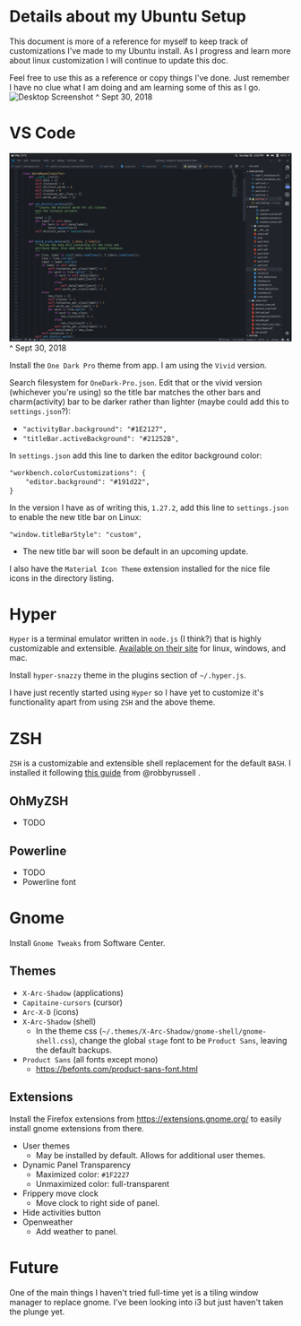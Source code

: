 # Details about my Ubuntu Setup
This document is more of a reference for myself to keep track of customizations I've made to my Ubuntu install. As I progress and learn more about linux customization I will continue to update this doc.

Feel free to use this as a reference or copy things I've done. Just remember I have no clue what I am doing and am learning some of this as I go.
![Desktop Screenshot](res/desktop.png?raw=true "Desktop Screenshot")
^ Sept 30, 2018

# VS Code

![VS Code Screenshot](res/vscode.png?raw=true "VS Code Screenshot")
^ Sept 30, 2018

Install the `One Dark Pro` theme from app. I am using the `Vivid` version.

Search filesystem for `OneDark-Pro.json`. Edit that or the vivid version (whichever you're using) so the title bar matches the other bars and charm(activity) bar to be darker rather than lighter (maybe could add this to `settings.json`?):
* `"activityBar.background": "#1E2127",`
* `"titleBar.activeBackground": "#21252B",`

In `settings.json` add this line to darken the editor background color:
```
"workbench.colorCustomizations": {
    "editor.background": "#191d22",
}
```
In the version I have as of writing this, `1.27.2`, add this line to `settings.json` to enable the new title bar on Linux:
```
"window.titleBarStyle": "custom",
```
* The new title bar will soon be default in an upcoming update.

I also have the `Material Icon Theme` extension installed for the nice file icons in the directory listing.

# Hyper
`Hyper` is a terminal emulator written in `node.js` (I think?) that is highly customizable and extensible. [Available on their site](https://hyper.is/) for linux, windows, and mac.

Install `hyper-snazzy` theme in the plugins section of `~/.hyper.js`.

I have just recently started using `Hyper` so I have yet to customize it's functionality apart from using `ZSH` and the above theme.

# ZSH
`ZSH` is a customizable and extensible shell replacement for the default `BASH`. I installed it following [this guide](https://github.com/robbyrussell/oh-my-zsh/wiki/Installing-ZSH) from @robbyrussell .
## OhMyZSH
* TODO
## Powerline
* TODO
* Powerline font

# Gnome
Install `Gnome Tweaks` from Software Center. 
## Themes
* `X-Arc-Shadow` (applications)
* `Capitaine-cursors` (cursor)
* `Arc-X-D` (icons)
* `X-Arc-Shadow` (shell)
    * In the theme css (`~/.themes/X-Arc-Shadow/gnome-shell/gnome-shell.css`), change the global `stage` font to be `Product Sans`, leaving the default backups.
* `Product Sans` (all fonts except mono)
    * https://befonts.com/product-sans-font.html
## Extensions
Install the Firefox extensions from https://extensions.gnome.org/ to easily install gnome extensions from there.
* User themes
    * May be installed by default. Allows for additional user themes.
* Dynamic Panel Transparency
    * Maximized color: `#1F2227`
    * Unmaximized color: full-transparent
* Frippery move clock
    * Move clock to right side of panel.
* Hide activities button
* Openweather
    * Add weather to panel.

# Future
One of the main things I haven't tried full-time yet is a tiling window manager to replace gnome. I've been looking into i3 but just haven't taken the plunge yet.